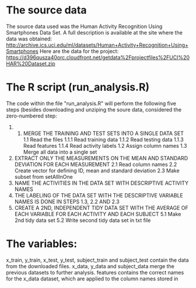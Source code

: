 # The source data

The source data used was the Human Activity Recognition Using Smartphones Data Set.
A full description is available at the site where the data was obtained: http://archive.ics.uci.edu/ml/datasets/Human+Activity+Recognition+Using+Smartphones Here are the data for the project: https://d396qusza40orc.cloudfront.net/getdata%2Fprojectfiles%2FUCI%20HAR%20Dataset.zip

# The R script (run_analysis.R)

The code within the file "run_analysis.R" will perform the following five steps (besides downloading and unziping the soure data, considered the zero-numbered step:

1. 1. MERGE THE TRAINING AND TEST SETS INTO A SINGLE DATA SET
  1.1 Read the files
    1.1.1 Read training data
    1.1.2 Read testing data
    1.1.3 Read features
    1.1.4 Read activity labels
  1.2 Assign column names
  1.3 Merge all data into a single set
2. EXTRACT ONLY THE MEASUREMENTS ON THE MEAN AND STANDARD DEVIATION FOR EACH MEASUREMENT
  2.1 Read column names
  2.2 Create vector for defining ID, mean and standard deviation
  2.3 Make subset from setAllInOne
3. NAME THE ACTIVITIES IN THE DATA SET WITH DESCRIPTIVE ACTIVITY NAMES
4. THE LABELING OF THE DATA SET WITH THE DESCRIPTIVE VARIABLE NAMES IS DONE IN STEPS 1.3, 2.2 AND 2.3
5. CREATE A 2ND, INDEPENDENT TIDY DATA SET WITH THE AVERAGE OF EACH VARIABLE FOR EACH ACTIVITY AND EACH SUBJECT
  5.1 Make 2nd tidy data set
  5.2 Write second tidy data set in txt file

# The variables:
x_train, y_train, x_test, y_test, subject_train and subject_test contain the data from the downloaded files.
x_data, y_data and subject_data merge the previous datasets to further analysis.
features contains the correct names for the x_data dataset, which are applied to the column names stored in
